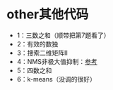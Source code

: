 # other其他代码
- 1：三数之和（顺带把第7题看了）
- 2：有效的数独
- 3：搜索二维矩阵II
- 4：NMS非极大值抑制：[参考](https://blog.csdn.net/Blateyang/article/details/79113030)
- 5：四数之和
- 6：k-means（没调的很好）